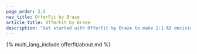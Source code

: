 ```yaml
---
page_order: 2.5
nav_title: OfferFit by Braze
article_title: OfferFit by Braze
description: "Get started with OfferFit by Braze to make 1:1 AI decisions that maximize any business metric!"
---
```


{% multi_lang_include offerfit/about.md %}
